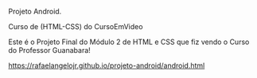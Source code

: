 Projeto Android.

Curso de (HTML-CSS) do CursoEmVideo

Este é o Projeto Final do Módulo 2 de HTML e CSS que fiz vendo o Curso do Professor Guanabara!

https://rafaelangelojr.github.io/projeto-android/android.html
